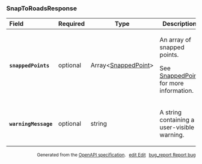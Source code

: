 <!--- This is a generated file, do not edit! -->
<!--- [START maps_http_schema_snaptoroadsresponse] -->
<h3 class="schema-object" id="SnapToRoadsResponse">SnapToRoadsResponse</h3>

| Field                                                                                                                    | Required | Type                                                      | Description                                                                                                                                         |
| :----------------------------------------------------------------------------------------------------------------------- | -------- | --------------------------------------------------------- | --------------------------------------------------------------------------------------------------------------------------------------------------- |
| <h4 id="SnapToRoadsResponse-snappedPoints" class="add-link schema-object-property-key"><code>snappedPoints</code></h4>   | optional | Array&lt;[SnappedPoint](#SnappedPoint "SnappedPoint")&gt; | <div class="ref-property-description"><p>An array of snapped points.</p><p>See <a href="#SnappedPoint">SnappedPoint</a> for more information.</div> |
| <h4 id="SnapToRoadsResponse-warningMessage" class="add-link schema-object-property-key"><code>warningMessage</code></h4> | optional | string                                                    | <div class="nonref-property-description"><p>A string containing a user-visible warning.</p></div>                                                   |

<p style="text-align: right; font-size: smaller;">Generated from the <a class="gc-analytics-event" data-category="GMP" data-label="openapi-github" href="https://github.com/googlemaps/openapi-specification" title="Google Maps Platform OpenAPI Specification" class="external">OpenAPI specification</a>.
<a class="gc-analytics-event" data-category="GMP" data-label="openapi-github-maps-http-schema-snaptoroadsresponse" data-action="edit" style="margin-left: 5px;" href="https://github.com/googlemaps/openapi-specification/blob/main/specification/schemas/SnapToRoadsResponse.yml" title="Edit on GitHub"><span class="material-icons">edit</span> Edit</a>
<a class="gc-analytics-event" data-category="GMP" data-label="openapi-github-maps-http-schema-snaptoroadsresponse" data-action="bug" style="margin-left: 5px;" href="https://github.com/googlemaps/openapi-specification/issues/new?assignees=&labels=type%3A+bug%2C+triage+me&template=bug_report.md&title=[schemas] Bug - SnapToRoadsResponse" title="File bug for schemas on GitHub"><span class="material-icons">bug_report</span> Report bug</a>
</p>

<!--- [END maps_http_schema_snaptoroadsresponse] -->
